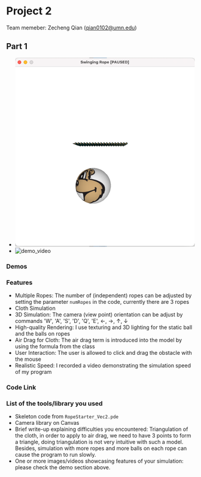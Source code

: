 # Project 2
Team memeber:
Zecheng Qian (qian0102@umn.edu)

## Part 1

+ ![demo_img](demo/demo_img.png)
+ ![demo_video](demo/demo_video.move)

### Demos


### Features
+ Multiple Ropes: The number of (independent) ropes can be adjusted by setting the parameter `numRopes` in the code, currently there are 3 ropes
+ Cloth Simulation
+ 3D Simulation: The camera (view point) orientation can be adjust by commands 'W', 'A', 'S', 'D', 'Q', 'E', $\leftarrow$, $\rightarrow$, $\uparrow$, $\downarrow$
+ High-quality Rendering: I use texturing and 3D lighting for the static ball and the balls on ropes
+ Air Drag for Cloth: The air drag term is introduced into the model by using the formula from the class
+ User Interaction: The user is allowed to click and drag the obstacle with the mouse
+ Realistic Speed: I recorded a video demonstrating the simulation speed of my program

### Code Link


### List of the tools/library you used
+ Skeleton code from `RopeStarter_Vec2.pde`
+ Camera library on Canvas
+ Brief write-up explaining difficulties you encountered: Triangulation of the cloth, in order to apply to air drag, we need to have 3 points to form a triangle, doing triangulation is not very intuitive with such a model. Besides, simulation with more ropes and more balls on each rope can cause the program to run slowly.
+ One or more images/videos showcasing features of your simulation: please check the demo section above.
